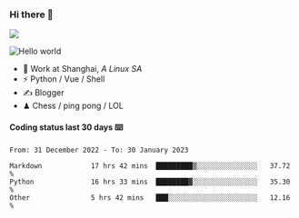 ### Hi there 👋
![](https://komarev.com/ghpvc/?username=Xuhandsome)


<img src="https://github-readme-stats.vercel.app/api?username=XuHandsome&show_icons=true&theme=merko" alt="Hello world">

<br/>

- 🍻  Work at Shanghai, _A Linux SA_
- ⚡  Python / Vue / Shell
- ✍️  Blogger
- ♟  Chess / ping pong / LOL

#### Coding status last 30 days ⌨️

<!--START_SECTION:waka-->

```text
From: 31 December 2022 - To: 30 January 2023

Markdown            17 hrs 42 mins  █████████▒░░░░░░░░░░░░░░░   37.72 %
Python              16 hrs 33 mins  ████████▓░░░░░░░░░░░░░░░░   35.30 %
Other               5 hrs 42 mins   ███░░░░░░░░░░░░░░░░░░░░░░   12.16 %
```

<!--END_SECTION:waka-->
